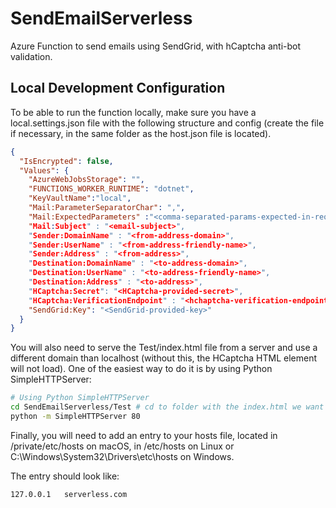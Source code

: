 # SendEmailServerless
Azure Function to send emails using SendGrid, with hCaptcha anti-bot validation.

## Local Development Configuration

To be able to run the function locally, make sure you have a local.settings.json file with the following structure and config (create the file if necessary, in the same folder as the host.json file is located).

```json
{
  "IsEncrypted": false,
  "Values": {
    "AzureWebJobsStorage": "",
    "FUNCTIONS_WORKER_RUNTIME": "dotnet",
    "KeyVaultName":"local",
    "Mail:ParameterSeparatorChar": ",",
    "Mail:ExpectedParameters" :"<comma-separated-params-expected-in-request-and-replaced-in-email-template>", // sample: name,message,email,phone",
    "Mail:Subject" : "<email-subject>",
    "Sender:DomainName" : "<from-address-domain>",
    "Sender:UserName" : "<from-address-friendly-name>",
    "Sender:Address" : "<from-address>",
    "Destination:DomainName" : "<to-address-domain>",
    "Destination:UserName" : "<to-address-friendly-name>",
    "Destination:Address" : "<to-address>",
    "HCaptcha:Secret": "<HCaptcha-provided-secret>",
    "HCaptcha:VerificationEndpoint" : "<hchaptcha-verification-endpoint-url>", // https://hcaptcha.com/siteverify",
    "SendGrid:Key": "<SendGrid-provided-key>"
  }
}
```

You will also need to serve the Test/index.html file from a server and use a different domain than localhost (without this, the HCaptcha HTML element will not load). One of the easiest way to do it is by using Python SimpleHTTPServer:

```bash
# Using Python SimpleHTTPServer
cd SendEmailServerless/Test # cd to folder with the index.html we want to serve.
python -m SimpleHTTPServer 80
```

Finally, you will need to add an entry to your hosts file, located in /private/etc/hosts on macOS, in /etc/hosts on Linux or C:\Windows\System32\Drivers\etc\hosts on Windows.

The entry should look like:

```hosts
127.0.0.1   serverless.com
```
